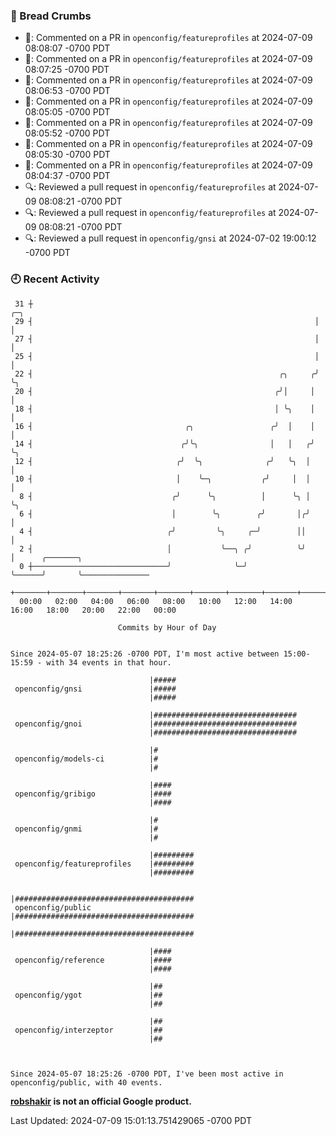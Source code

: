### 🍞 Bread Crumbs

 * 💬: Commented on a PR in  `openconfig/featureprofiles` at 2024-07-09 08:08:07 -0700 PDT
 * 💬: Commented on a PR in  `openconfig/featureprofiles` at 2024-07-09 08:07:25 -0700 PDT
 * 💬: Commented on a PR in  `openconfig/featureprofiles` at 2024-07-09 08:06:53 -0700 PDT
 * 💬: Commented on a PR in  `openconfig/featureprofiles` at 2024-07-09 08:05:05 -0700 PDT
 * 💬: Commented on a PR in  `openconfig/featureprofiles` at 2024-07-09 08:05:52 -0700 PDT
 * 💬: Commented on a PR in  `openconfig/featureprofiles` at 2024-07-09 08:05:30 -0700 PDT
 * 💬: Commented on a PR in  `openconfig/featureprofiles` at 2024-07-09 08:04:37 -0700 PDT
 * 🔍: Reviewed a pull request in  `openconfig/featureprofiles` at 2024-07-09 08:08:21 -0700 PDT
 * 🔍: Reviewed a pull request in  `openconfig/featureprofiles` at 2024-07-09 08:08:21 -0700 PDT
 * 🔍: Reviewed a pull request in  `openconfig/gnsi` at 2024-07-02 19:00:12 -0700 PDT

### 🕘 Recent Activity
```
 31 ┼                                                               ╭─╮
 29 ┤                                                               │ │
 27 ┤                                                               │ │
 25 ┤                                                               │ │
 22 ┤                                                       ╭╮     ╭╯ ╰╮
 20 ┤                                                      ╭╯│     │   │
 18 ┤                                                      │ ╰╮    │   │
 16 ┤                                  ╭╮                 ╭╯  │    │   │
 14 ┤                                 ╭╯╰╮                │   │   ╭╯   ╰╮
 12 ┤                                ╭╯  ╰╮              ╭╯   ╰╮  │     │
 10 ┤                                │    ╰─╮           ╭╯     │  │     │
  8 ┤                               ╭╯      ╰╮          │      ╰╮ │     ╰╮
  6 ┤                               │        ╰╮        ╭╯       │╭╯      │
  4 ┤                              ╭╯         ╰╮     ╭─╯        ││       │
  2 ┤                              │           ╰──╮ ╭╯          ╰╯       │      ╭───────╮
  0 ┼──────────────────────────────╯              ╰─╯                    ╰──────╯       ╰───────────────
    +───────+───────+───────+───────+───────+───────+───────+───────+───────+───────+───────+───────+────
  00:00   02:00   04:00   06:00   08:00   10:00   12:00   14:00   16:00   18:00   20:00   22:00   00:00   

						Commits by Hour of Day


Since 2024-05-07 18:25:26 -0700 PDT, I'm most active between 15:00-15:59 - with 34 events in that hour.

```



```
                               |#####
 openconfig/gnsi               |#####
                               |#####

                               |################################
 openconfig/gnoi               |################################
                               |################################

                               |#
 openconfig/models-ci          |#
                               |#

                               |####
 openconfig/gribigo            |####
                               |####

                               |#
 openconfig/gnmi               |#
                               |#

                               |#########
 openconfig/featureprofiles    |#########
                               |#########

                               |########################################
 openconfig/public             |########################################
                               |########################################

                               |####
 openconfig/reference          |####
                               |####

                               |##
 openconfig/ygot               |##
                               |##

                               |##
 openconfig/interzeptor        |##
                               |##



Since 2024-05-07 18:25:26 -0700 PDT, I've been most active in openconfig/public, with 40 events.

```
**[robshakir](mailto:robjs@google.com) is not an official Google product.**  


Last Updated: 2024-07-09 15:01:13.751429065 -0700 PDT
